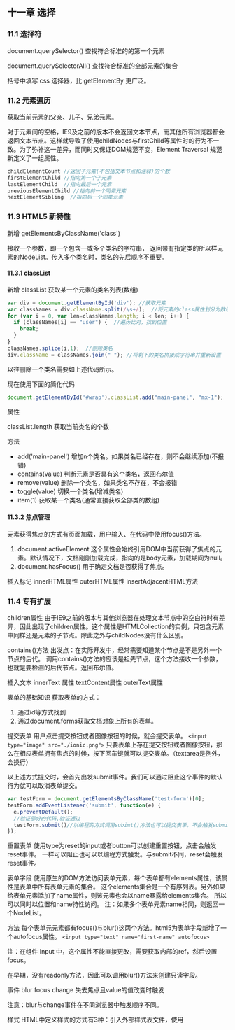 ## 十一章 选择

### 11.1 选择符

document.querySelector() 查找符合标准的的第一个元素

document.querySelectorAll() 查找符合标准的全部元素的集合

括号中填写 css 选择器，比 getElementBy 更广泛。

### 11.2 元素遍历

获取当前元素的父亲、儿子、兄弟元素。

对于元素间的空格，IE9及之前的版本不会返回文本节点，而其他所有浏览器都会返回文本节点。这样就导致了使用childNodes与firstChild等属性时的行为不一致。为了弥补这一差异，而同时又保证DOM规范不变，Element Traversal 规范新定义了一组属性。

```js
childElementCount //返回子元素(不包括文本节点和注释)的个数
firstElementChild //指向第一个子元素
lastElementChild  //指向最后一个元素
previousElementChild //指向前一个同辈元素
nextElementSibling  //指向后一个同辈元素
```

### 11.3 HTML5 新特性

新增 getElementsByClassName('class') 

接收一个参数，即一个包含一或多个类名的字符串， 返回带有指定类的所以样元素的NodeList。传入多个类名时，类名的先后顺序不重要。



#### 11.3.1 classList

新增 classList 获取某一个元素的类名列表(数组)

```js
var div = document.getElementById('div'); //获取元素
var classNames = div.className.split(/\s+/);  //将元素的class属性划分为数组
for (var i = 0, var len=classNames.length; i < len; i++) {
  if (classNames[i] == "user") {  //遍历比对，找到位置
    break;
  }
}
classNames.splice(i,1);  //删除类名
div.className = classNames.join(" "); //将剩下的类名拼接成字符串并重新设置
```

以往删除一个类名需要如上述代码所示。 

现在使用下面的简化代码

```js
document.getElementById('#wrap').classList.add("main-panel", "mx-1");
```

属性

classList.length 获取当前类名的个数

方法 

- add('main-panel') 增加n个类名。如果类名已经存在，则不会继续添加(不报错) 
- contains(value) 判断元素是否具有这个类名，返回布尔值 
- remove(value) 删除一个类名，如果类名不存在，不会报错
- toggle(value) 切换一个类名(增减类名)
- item(1) 获取某一个类名(通常直接获取全部类的数组)



#### 11.3.2 焦点管理

元素获得焦点的方式有页面加载，用户输入、在代码中使用focus()方法。 

1. document.activeElement 
   这个属性会始终引用DOM中当前获得了焦点的元素。默认情况下，文档刚刚加载完成，指向的是body元素，加载期间为null。 
2. document.hasFocus() 
   用于确定文档是否获得了焦点。

插入标记
innerHTML属性 outerHTML属性 insertAdjacentHTML方法

### 11.4 专有扩展

children属性
由于IE9之前的版本与其他浏览器在处理文本节点中的空白符时有差异，因此出现了children属性。这个属性是HTMLCollection的实例，只包含元素中同样还是元素的子节点。除此之外与childNodes没有什么区别。

contains()方法
出发点：在实际开发中，经常需要知道某个节点是不是另外一个节点的后代。 
调用contains()方法的应该是祖先节点，这个方法接收一个参数，也就是要检测的后代节点。返回布尔值。

插入文本
innerText 属性
textContent属性
outerText属性

表单的基础知识
获取表单的方式： 

1. 通过id等方式找到 
2. 通过document.forms获取文档对象上所有的表单。

提交表单
用户点击提交按钮或者图像按钮的时候，就会提交表单。 
`<input type="image" src="./ionic.png">`
只要表单上存在提交按钮或者图像按钮，那么在相应表单拥有焦点的时候，按下回车键就可以提交表单。（textarea是例外，会换行） 

以上述方式提交时，会首先出发submit事件。我们可以通过阻止这个事件的默认行为就可以取消表单提交。

```js
var testForm = document.getElementsByClassName('test-form')[0];
testForm.addEventListener('submit', function(e) {
  e.preventDefault();
  //验证部分的代码,验证通过
  testForm.submit()//以编程的方式调用subimt()方法也可以提交表单，不会触发submit事件
});
```

重置表单
使用type为reset的input或者button可以创建重置按钮，点击会触发reset事件。 
一样可以阻止也可以以编程方式触发。与submit不同，reset会触发reset事件。

表单字段
使用原生的DOM方法访问表单元素，每个表单都有elements属性，该属性是表单中所有表单元素的集合。 
这个elements集合是一个有序列表。另外如果给表单元素添加了name属性，则该元素也会以name暴露给elements集合。 
所以可以同时以位置和name特性访问。 
注：如果多个表单元素name相同，则返回一个NodeList。

方法
每个表单元元素都有focus()与blur()这两个方法。html5为表单字段新增了一个autofocus属性。 
`<input type="text" name="first-name" autofocus>`

注：在组件 Input 中，这个属性不能直接更改，需要获取内部的ref，然后设置focus。

在早期，没有readonly方法，因此可以调用blur()方法来创建只读字段。



事件
blur
focus
change 失去焦点且value的值改变时触发 

注意：blur与change事件在不同浏览器中触发顺序不同。

样式
HTML中定义样式的方式有3种：<link>引入外部样式表文件，使用<style>元素定义嵌入式样式,以及使用style特性定义针对特定元素的样式。

访问元素的样式
style属性 任何支持style特性的HTML元素在JavaScript中都有一个对应的style属性。包含着通过HTML的style特性指定的所有样式信息，但不包含与外部样式表或嵌入样式表经层叠而来的样式。
计算的样式 getComputedStyle 
可以获取来自3者的所有计算后得到的样式,但是只读，不可写。 
getComputedStyle(div).color 
document.defaultView.getComputedStyle(div).color 
getComputedStyle即是window的方法，也是document.defaultView的方法。接收2个参数，第一个为目标元素，第二个为伪类。

操作样式表 
document.styleSheets包含通过<link>与<style>定义的样式表

元素大小
偏移量offset dimension 
包括元素在屏幕上占用的所有可见的空间，元素的可见大小由其高度和宽度决定，包括所有的内边距，滚动条和边框大小(不包括外边距)。 
offsetHeight
offsetWidth
offsetLeft
offsetTop 
其中，offsetTop与offsetLeft与包含元素有关，包含元素的引用保存在offsetParent属性中。 
offsetParent属性不一定与parentNode的值相等。例如，元素的offsetParent是作为其祖先元素的元素，因为
是在DOM层次中距
最近的一个具有大小的元素。

```js
//想要获取某个元素在页面上的偏移量，需要将这个元素的偏移量与其offsetParent的偏移量相加，循环到根元素
function getElementLeft(element){
    var actualLeft = element.offsetLeft;
    var current = element.offsetParent;
    while (current !== null) {
        actualLeft += current.offsetLeft;
        current = current.offsetParent;

    }
    return actualLeft;
}
```



**客户区大小** client dimension 
元素的客户区大小指的是元素内容及其内边距所占据的空间大小。

clientWidth
clientHeight
滚动大小 scroll dimension

scrollHeight //在没有滚动调到情况下，元素内容的总高度
scrollWidth
scrollLeft
scrollTop

元素大小 getBoundingClientRect



**遍历**
document.NodeIterator 
document.createTreeWalker(root,NodeFilter.SHOW_ELEMENT,filter,false) 

这两个方法现在使用不多

另外还有两个方法：nextNode() previousNode()

TreeWalker
TreeWalker是NodeIterator的高级版本。并额外提供了5种方法。

parentNode()
firstChild()
lastChild()
nextSibling()
previousSibling()

**范围**

document.createRange()

在创建范围的时候，内部会为这个范围创建一个文档片段，范围所属的全部节点都被添加到了这个文档的片段之中。







